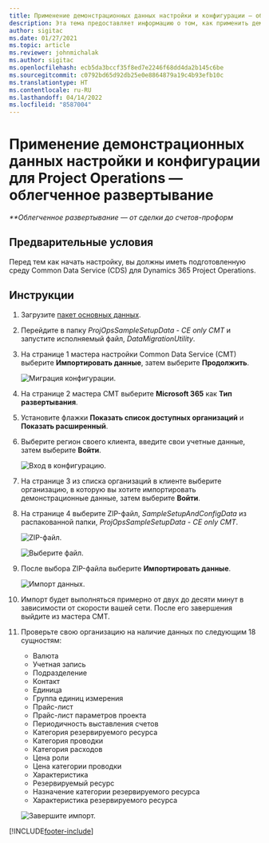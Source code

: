 ```yaml
---
title: Применение демонстрационных данных настройки и конфигурации — облегченное развертывание
description: Эта тема предоставляет информацию о том, как применить демонстрационные данные настройки и конфигурации для Project Operations.
author: sigitac
ms.date: 01/27/2021
ms.topic: article
ms.reviewer: johnmichalak
ms.author: sigitac
ms.openlocfilehash: ecb5da3bccf35f8ed7e2246f68dd4da2b145c6be
ms.sourcegitcommit: c0792bd65d92db25e0e8864879a19c4b93efb10c
ms.translationtype: HT
ms.contentlocale: ru-RU
ms.lasthandoff: 04/14/2022
ms.locfileid: "8587004"
---
```

# <a name="apply-demo-setup-and-configuration-data-for-project-operations---lite"></a>Применение демонстрационных данных настройки и конфигурации для Project Operations — облегченное развертывание 

_**Облегченное развертывание — от сделки до счетов-проформ_



## <a name="prerequisites"></a>Предварительные условия

Перед тем как начать настройку, вы должны иметь подготовленную среду Common Data Service (CDS) для Dynamics 365 Project Operations.


## <a name="instructions"></a>Инструкции

1. Загрузите [пакет основных данных](https://download.microsoft.com/download/3/4/1/341bf279-a64f-4baa-af31-ce624859b518/ProjOpsSampleSetupData-%20CE%20only.zip). 
2. Перейдите в папку *ProjOpsSampleSetupData - CE only CMT* и запустите исполняемый файл, *DataMigrationUtility*.
3. На странице 1 мастера настройки Common Data Service (CMT) выберите **Импортировать данные**, затем выберите **Продолжить**.

    ![Миграция конфигурации.](./media/1ConfigurationMigration.png)

4. На странице 2 мастера CMT выберите **Microsoft 365** как **Тип развертывания**.
5. Установите флажки **Показать список доступных организаций** и **Показать расширенный**.
6. Выберите регион своего клиента, введите свои учетные данные, затем выберите **Войти**.

   ![Вход в конфигурацию.](./media/2ConfigurationSignin.png)

7. На странице 3 из списка организаций в клиенте выберите организацию, в которую вы хотите импортировать демонстрационные данные, затем выберите **Войти**.
8. На странице 4 выберите ZIP-файл, *SampleSetupAndConfigData* из распакованной папки, *ProjOpsSampleSetupData - CE only CMT*.

   ![ZIP-файл.](./media/3ZipFile.png)

   ![Выберите файл.](./media/4SelectAFile.png)

9. После выбора ZIP-файла выберите **Импортировать данные**.

   ![Импорт данных.](./media/5ImportData.png)

10. Импорт будет выполняться примерно от двух до десяти минут в зависимости от скорости вашей сети. После его завершения выйдите из мастера CMT. 
11. Проверьте свою организацию на наличие данных по следующим 18 сущностям:

    -   Валюта
    -   Учетная запись
    -   Подразделение
    -   Контакт
    -   Единица
    -   Группа единиц измерения
    -   Прайс-лист
    -   Прайс-лист параметров проекта 
    -   Периодичность выставления счетов
    -   Категория резервируемого ресурса
    -   Категория проводки
    -   Категория расходов
    -   Цена роли
    -   Цена категории проводки
    -   Характеристика
    -   Резервируемый ресурс
    -   Назначение категории резервируемого ресурса
    -   Характеристика резервируемого ресурса

    ![Завершите импорт.](./media/6CompleteImport.png)


[!INCLUDE[footer-include](../includes/footer-banner.md)]
